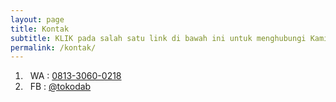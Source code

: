 ```yaml
---
layout: page
title: Kontak
subtitle: KLIK pada salah satu link di bawah ini untuk menghubungi Kami
permalink: /kontak/
---
```


<ol class="mt3">
	<li><i class="fa fa-whatsapp fa-lg green" aria-hidden="true"></i>&nbsp; WA : <a href="https://api.whatsapp.com/send?phone=6281330600218&amp;text=Halo%20tokodab.com" onclick="klikPesan()" title="Klik untuk chat WA">0813-3060-0218</a></li>
	<li><i class="fa fa-facebook-square fa-lg blue" aria-hidden="true"></i>&nbsp; FB : <a href="https://m.me/tokodab" onclick="klikPesan()" title="Klik untuk ke Facebook Toko Dab">@tokodab</a></li>
</ol>
